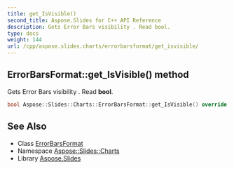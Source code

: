 ```yaml
---
title: get_IsVisible()
second_title: Aspose.Slides for C++ API Reference
description: Gets Error Bars visibility . Read bool.
type: docs
weight: 144
url: /cpp/aspose.slides.charts/errorbarsformat/get_isvisible/
---
```

## ErrorBarsFormat::get_IsVisible() method


Gets Error Bars visibility . Read **bool**.

```cpp
bool Aspose::Slides::Charts::ErrorBarsFormat::get_IsVisible() override
```

## See Also

* Class [ErrorBarsFormat](./)
* Namespace [Aspose::Slides::Charts](../)
* Library [Aspose.Slides](../../)